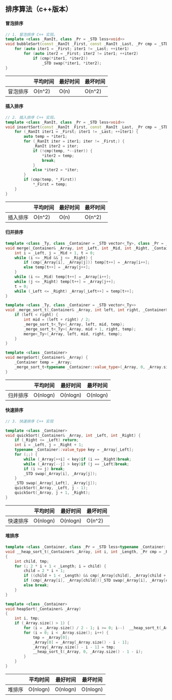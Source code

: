 ## 排序算法（c++版本）

#### 冒泡排序

```cpp
// 1. 冒泡排序 C++ 实现。
template <class _RanIt, class _Pr = _STD less<void>>
void bubbleSort(const _RanIt _First, const _RanIt _Last, _Pr cmp = _STD less<>()) {
	for (auto iter1 = _First; iter1 != _Last; ++iter1)
		for (auto iter2 = _First; iter2 != iter1; ++iter2)
			if (cmp(*iter1, *iter2))
				_STD swap(*iter1, *iter2);
}
```



|          | 平均时间 | 最好时间 | 最坏时间 |
| :------: | -------- | -------- | -------- |
| 冒泡排序 | O(n^2)   | O(n)     | O(n^2)   |



#### 插入排序

```cpp
// 2. 插入排序 C++ 实现。
template <class _RanIt, class _Pr = _STD less<void>>
void insertSort(const _RanIt _First, const _RanIt _Last, _Pr cmp = _STD less<>()) {
	for (_RanIt iter1 = _First; iter1 != _Last; ++iter1) {
		auto temp = *iter1;
		for (_RanIt iter = iter1; iter != _First;) {
			_RanIt iter2 = iter;
			if (!cmp(temp, *--iter)) {
				*iter2 = temp;
				break;
			}
			else *iter2 = *iter;
		}
		if (cmp(temp, *_First))
			*_First = temp;
	}
}
```




|          | 平均时间 | 最好时间 | 最坏时间 |
| :------: | -------- | -------- | -------- |
| 插入排序 | O(n^2)   | O(n)     | O(n^2)   |



#### 归并排序

```cpp
template <class _Ty, class _Container = _STD vector<_Ty>, class _Pr = _STD less<typename _Container::value_type>>
void merge(_Container& _Array, int _Left, int _Mid, int _Right, _Container& temp, _Pr cmp = _STD less<typename _Container::value_type>{}) {
	int i = _Left, j = _Mid + 1, t = 0;
	while (i <= _Mid && j <= _Right) {
		if (cmp(_Array[i], _Array[j])) temp[t++] = _Array[i++];
		else temp[t++] = _Array[j++];
	}
	while (i <= _Mid) temp[t++] = _Array[i++];
	while (j <= _Right) temp[t++] = _Array[j++];
	t = 0;
	while (_Left <= _Right) _Array[_Left++] = temp[t++];
}

template <class _Ty, class _Container = _STD vector<_Ty>>
void _merge_sort_t(_Container& _Array, int left, int right, _Container& temp) {
	if (left < right) {
		int mid = (left + right) / 2;
		_merge_sort_t<_Ty>(_Array, left, mid, temp);
		_merge_sort_t<_Ty>(_Array, mid + 1, right, temp);
		merge<_Ty>(_Array, left, mid, right, temp);
	}
}

template <class _Container>
void mergeSort(_Container& _Array) {
	_Container temp = _Array;
	_merge_sort_t<typename _Container::value_type>(_Array, 0, _Array.size() - 1, temp);
}
```



|          | 平均时间 | 最好时间 | 最坏时间 |
| :------: | -------- | -------- | -------- |
| 归并排序 | O(nlogn) | O(nlogn) | O(nlogn) |



#### 快速排序

```cpp
// 3. 快速排序 C++ 实现

template <class _Container>
void quickSort(_Container& _Array, int _Left, int _Right) {
	if (_Right <= _Left) return;
	int i = _Left, j = _Right + 1;
	typename _Container::value_type key = _Array[_Left];
	for (;;) {
		while (_Array[++i] < key)if (i == _Right)break;
		while (_Array[--j] > key)if (j == _Left)break;
		if (i >= j) break;
		_STD swap(_Array[i], _Array[j]);
	}
	_STD swap(_Array[_Left], _Array[j]);
	quickSort(_Array, _Left, j - 1);
	quickSort(_Array, j + 1, _Right);
}
```




|          | 平均时间 | 最好时间 | 最坏时间 |
| :------: | -------- | -------- | -------- |
| 快速排序 | O(nlogn) | O(nlogn) | O(n^2)   |



#### 堆排序

```cpp
template <class _Container, class _Pr = _STD less<typename _Container::value_type>>
void __heap_sort_t(_Container& _Array, int i, int _Length, _Pr cmp = _Pr{})
{
	int child, tmp;
	for (; 2 * i + 1 < _Length; i = child) {
		child = 2 * i + 1;
		if ((child + 1 < _Length) && cmp(_Array[child], _Array[child + 1])) child++;
		if (cmp(_Array[i], _Array[child]))_STD swap(_Array[i], _Array[child]);
		else break;
	}
}

template <class _Container>
void heapSort(_Container& _Array)
{
	int i, tmp;
	if (_Array.size() > 1) {
		for (i = _Array.size() / 2 - 1; i >= 0; i--)  __heap_sort_t(_Array, i, _Array.size());
		for (i = 0; i < _Array.size(); i++) {
			tmp = _Array[0];
			_Array[0] = _Array[_Array.size() - i - 1];
			_Array[_Array.size() - i - 1] = tmp;
			__heap_sort_t(_Array, 0, _Array.size() - 1 - i);
		}
	}
}
```




|        | 平均时间 | 最好时间 | 最坏时间 |
| :----: | -------- | -------- | -------- |
| 堆排序 | O(nlogn) | O(nlogn) | O(nlogn) |



